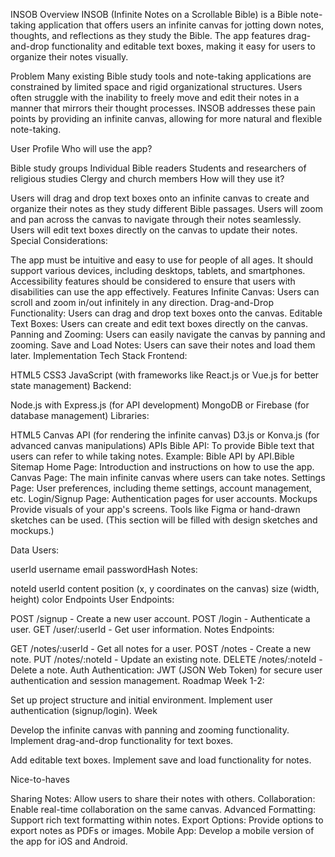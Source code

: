 INSOB
Overview
INSOB (Infinite Notes on a Scrollable Bible) is a Bible note-taking application that offers users an infinite canvas for jotting down notes, thoughts, and reflections as they study the Bible. The app features drag-and-drop functionality and editable text boxes, making it easy for users to organize their notes visually.

Problem
Many existing Bible study tools and note-taking applications are constrained by limited space and rigid organizational structures. Users often struggle with the inability to freely move and edit their notes in a manner that mirrors their thought processes. INSOB addresses these pain points by providing an infinite canvas, allowing for more natural and flexible note-taking.

User Profile
Who will use the app?

Bible study groups
Individual Bible readers
Students and researchers of religious studies
Clergy and church members
How will they use it?

Users will drag and drop text boxes onto an infinite canvas to create and organize their notes as they study different Bible passages.
Users will zoom and pan across the canvas to navigate through their notes seamlessly.
Users will edit text boxes directly on the canvas to update their notes.
Special Considerations:

The app must be intuitive and easy to use for people of all ages.
It should support various devices, including desktops, tablets, and smartphones.
Accessibility features should be considered to ensure that users with disabilities can use the app effectively.
Features
Infinite Canvas: Users can scroll and zoom in/out infinitely in any direction.
Drag-and-Drop Functionality: Users can drag and drop text boxes onto the canvas.
Editable Text Boxes: Users can create and edit text boxes directly on the canvas.
Panning and Zooming: Users can easily navigate the canvas by panning and zooming.
Save and Load Notes: Users can save their notes and load them later.
Implementation
Tech Stack
Frontend:

HTML5
CSS3
JavaScript (with frameworks like React.js or Vue.js for better state management)
Backend:

Node.js with Express.js (for API development)
MongoDB or Firebase (for database management)
Libraries:

HTML5 Canvas API (for rendering the infinite canvas)
D3.js or Konva.js (for advanced canvas manipulations)
APIs
Bible API: To provide Bible text that users can refer to while taking notes.
Example: Bible API by API.Bible
Sitemap
Home Page: Introduction and instructions on how to use the app.
Canvas Page: The main infinite canvas where users can take notes.
Settings Page: User preferences, including theme settings, account management, etc.
Login/Signup Page: Authentication pages for user accounts.
Mockups
Provide visuals of your app's screens. Tools like Figma or hand-drawn sketches can be used. (This section will be filled with design sketches and mockups.)

Data
Users:

userId
username
email
passwordHash
Notes:

noteId
userId
content
position (x, y coordinates on the canvas)
size (width, height)
color
Endpoints
User Endpoints:

POST /signup - Create a new user account.
POST /login - Authenticate a user.
GET /user/:userId - Get user information.
Notes Endpoints:

GET /notes/:userId - Get all notes for a user.
POST /notes - Create a new note.
PUT /notes/:noteId - Update an existing note.
DELETE /notes/:noteId - Delete a note.
Auth
Authentication:
JWT (JSON Web Token) for secure user authentication and session management.
Roadmap
Week 1-2:

Set up project structure and initial environment.
Implement user authentication (signup/login).
Week

Develop the infinite canvas with panning and zooming functionality.
Implement drag-and-drop functionality for text boxes.

Add editable text boxes.
Implement save and load functionality for notes.

Nice-to-haves

Sharing Notes: Allow users to share their notes with others.
Collaboration: Enable real-time collaboration on the same canvas.
Advanced Formatting: Support rich text formatting within notes.
Export Options: Provide options to export notes as PDFs or images.
Mobile App: Develop a mobile version of the app for iOS and Android.
